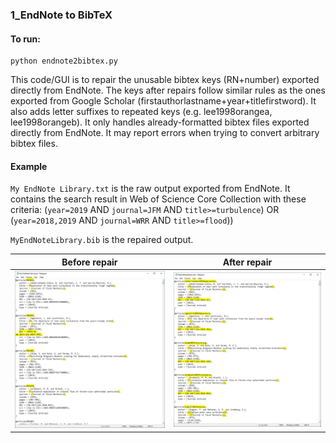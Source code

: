 ### 1_EndNote to BibTeX

#### To run:

```
python endnote2bibtex.py
```

This code/GUI is to repair the unusable bibtex keys (RN+number) exported directly from EndNote. The keys after repairs follow similar rules as the ones exported from Google Scholar (firstauthorlastname+year+titlefirstword). It also adds letter suffixes to repeated keys (e.g. lee1998orangea, lee1998orangeb). It only handles already-formatted bibtex files exported directly from EndNote. It may report errors when trying to convert arbitrary bibtex files.

#### Example

`My EndNote Library.txt` is the raw output exported from EndNote. It contains the search result in Web of Science Core Collection with these criteria: (`year=2019` AND `journal=JFM` AND `title>=turbulence`) OR (`year=2018,2019` AND `journal=WRR` AND `title>=flood`))

`MyEndNoteLibrary.bib` is the repaired output.

Before repair | After repair
:-------------------------:|:-------------------------:
<img src="https://github.com/ZhiLiHydro/Self-Use-Handy-Codes/blob/master/1_EndNote2BibTeX/before.png">  |  <img src="https://github.com/ZhiLiHydro/Self-Use-Handy-Codes/blob/master/1_EndNote2BibTeX/after.png">
